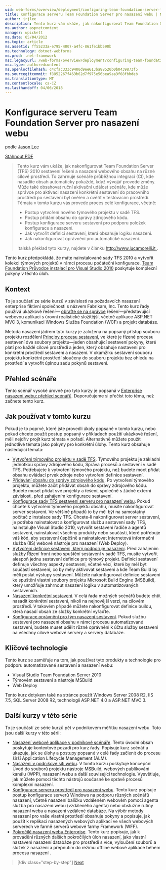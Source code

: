 ```yaml
---
uid: web-forms/overview/deployment/configuring-team-foundation-server-for-web-deployment/configuring-team-foundation-server-for-web-deployment
title: Konfigurace serveru Team Foundation Server pro nasazení webu | Microsoft Docs
author: jrjlee
description: Tento kurz vám ukáže, jak nakonfigurovat Team Foundation Server (TFS) 2010 sestavení řešení a nasazení webového obsahu na různé cílové prostředí. To...
ms.author: aspnetcontent
manager: wpickett
ms.date: 05/04/2012
ms.topic: article
ms.assetid: ff55233a-e795-4007-a4fc-861fe1bb590b
ms.technology: dotnet-webforms
ms.prod: .net-framework
msc.legacyurl: /web-forms/overview/deployment/configuring-team-foundation-server-for-web-deployment/configuring-team-foundation-server-for-web-deployment
msc.type: authoredcontent
ms.openlocfilehash: c4cfac333c9400d9ee613ba88520b0b0439873f5
ms.sourcegitcommit: f8852267f463b62d7f975e56bea9aa3f68fbbdeb
ms.translationtype: MT
ms.contentlocale: cs-CZ
ms.lasthandoff: 04/06/2018
---
```

<a name="configuring-team-foundation-server-for-web-deployment"></a>Konfigurace serveru Team Foundation Server pro nasazení webu
====================
podle [Jason Lee](https://github.com/jrjlee)

[Stáhnout PDF](https://msdnshared.blob.core.windows.net/media/MSDNBlogsFS/prod.evol.blogs.msdn.com/CommunityServer.Blogs.Components.WeblogFiles/00/00/00/63/56/8130.DeployingWebAppsInEnterpriseScenarios.pdf)

> Tento kurz vám ukáže, jak nakonfigurovat Team Foundation Server (TFS) 2010 sestavení řešení a nasazení webového obsahu na různé cílové prostředí. To zahrnuje scénáře průběžnou integraci (CI), kde nasadíte obsah automaticky pokaždé, když vývojář provede změny. Může také obsahovat ruční aktivační událost scénáře, kde může správce pro aktivaci nasazení konkrétní sestavení do pracovního prostředí po sestavení byl ověřen a ověřit v testovacím prostředí. Témata v tomto kurzu vás provede proces celé konfigurace, včetně:
> 
> - Postup vytvoření nového týmového projektu v sadě TFS.
> - Postup přidání obsahu do správy zdrojového kódu.
> - Postup konfigurace serveru sestavení pro podporu položek konfigurace a nasazení.
> - Jak vytvořit definici sestavení, která obsahuje logiku nasazení.
> - Jak nakonfigurovat oprávnění pro automatické nasazení.
> 
> Italská překlad tyto kurzy, najdete v článku [ http://www.lucamorelli.it ](http://www.lucamorelli.it).


Tento kurz předpokládá, že máte nainstalované sady TFS 2010 a vytvořit kolekci týmových projektů v rámci procesu počáteční konfigurace. [Team Foundation Průvodce instalací pro Visual Studio 2010](https://go.microsoft.com/?linkid=9805132) poskytuje komplexní pokyny v těchto úloh.

## <a name="context"></a>Kontext

To je součástí ze série kurzů v závislosti na požadavcích nasazení enterprise fiktivní společnosti s názvem Fabrikam, Inc. Tento kurz řady používá ukázkové řešení&#x2014; [obraťte se na správce](../web-deployment-in-the-enterprise/the-contact-manager-solution.md) řešení&#x2014;představující webovou aplikaci s úrovní realistické složitější, včetně aplikace ASP.NET MVC 3, komunikaci Windows Služba Foundation (WCF) a projekt databáze.

Metoda nasazení jádrem tyto kurzy je založena na popsaný přístup souboru projektu rozdělení [Principy procesu sestavení](../web-deployment-in-the-enterprise/understanding-the-build-process.md), ve které je řízené procesu sestavení dva soubory projektu&#x2014;jeden obsahující sestavení pokyny, které platí pro každé cílové prostředí a jeden, který obsahuje nastavení pro konkrétní prostředí sestavení a nasazení. V okamžiku sestavení souboru projektu konkrétní prostředí sloučeny do souboru projektu bez ohledu na prostředí a vytvořit úplnou sadu pokynů sestavení.

## <a name="scenario-overview"></a>Přehled scénáře

Tento scénář vysoké úrovně pro tyto kurzy je popsaná v [Enterprise nasazení webu: přehled scénářů](../deploying-web-applications-in-enterprise-scenarios/enterprise-web-deployment-scenario-overview.md). Doporučujeme si přečíst toto téma, než začnete tento kurz.

## <a name="how-to-use-this-tutorial"></a>Jak používat v tomto kurzu

Pokud je to poprvé, které jste provedli úkoly popsané v tomto kurzu, nebo pokud chcete použít postup popsaný v příkladech použití ukázkové řešení, měli nejdřív projít kurz témata v pořadí. Alternativně můžete použít jednotlivé témata jako pokyny pro konkrétní úlohy. Tento kurz obsahuje následující témata:

- [Vytvoření týmového projektu v sadě TFS](creating-a-team-project-in-tfs.md). Týmového projektu je základní jednotkou správy zdrojového kódu, Správa procesů a sestavení v sadě TFS. Potřebujete k vytvoření týmového projektu, než budete moct přidat obsahu ovládací prvek zdroje nebo vytvoření definice sestavení.
- [Přidávání obsahu do správy zdrojového kódu](adding-content-to-source-control.md). Po vytvoření týmového projektu, můžete začít přidávat obsah do správy zdrojového kódu. Budete muset přidat své projekty a řešení, společně s žádné externí závislosti, před zahájením konfigurace sestavení.
- [Konfigurace sady TFS sestavení serveru pro nasazení webu](configuring-a-tfs-build-server-for-web-deployment.md). Pokud chcete k vytvoření týmového projektu obsahu, musíte nakonfigurovat server sestavení. Ve většině případů to by měl být na samostatný počítač z instalace sady TFS. Chcete-li nakonfigurovat server sestavení, je potřeba nainstalovat a konfigurovat službu sestavení sady TFS, nainstalujte Visual Studio 2010, vytvořit sestavení řadiče a agentů sestavení, nainstalovat všechny produkty nebo součásti, které potřebuje váš kód, aby sestavení úspěšně a nainstalovat Internetová informační služba (IIS) webové nástroje pro nasazení (Web Deploy).
- [Vytvoření definice sestavení, který podporuje nasazení](creating-a-build-definition-that-supports-deployment.md). Před zahájením služby Řízení front nebo spuštění sestavení v sadě TFS, musíte vytvořit alespoň jednu sestavení definice pro týmový projekt. Definici sestavení definuje všechny aspekty sestavení, včetně věcí, které by měl být součástí sestavení, co by měly aktivovat sestavení a kde Team Build by měli poslat výstupy sestavení. Můžete nakonfigurovat definice sestavení ke spuštění vlastní soubory projektu Microsoft Build Engine (MSBuild), který umožňuje zahrnout nasazení logiku v automatizovaných sestaveních.
- [Nasazení konkrétní sestavení](deploying-a-specific-build.md). V celá řada možných scénářů budete chtít nasadit konkrétní sestavení, nikoli na nejnovější verzi, na cílovém prostředí. V takovém případě můžete nakonfigurovat definice buildu, která nasadí obsah ze složky konkrétní vyřaďte.
- [Konfigurace oprávnění pro tým nasazení sestavení](configuring-permissions-for-team-build-deployment.md). Pokud službu sestavení pro nasazení obsahu v rámci procesu automatizované sestavení, budete muset udělit různé oprávnění k účtu služby sestavení na všechny cílové webové servery a servery databáze.

## <a name="key-technologies"></a>Klíčové technologie

Tento kurz se zaměřuje na tom, jak používat tyto produkty a technologie pro podporu automatizované sestavení a nasazení webu:

- Visual Studio Team Foundation Server 2010
- Týmovém sestavení a nástroje MSBuild
- Web Deploy

Tento kurz dotykem také na stránce použít Windows Server 2008 R2, IIS 7.5, SQL Server 2008 R2, technologii ASP.NET 4.0 a ASP.NET MVC 3.

## <a name="other-tutorials-in-this-series"></a>Další kurzy v této série

To je součástí ze série kurzů pět v podnikovém měřítku nasazení webu. Toto jsou další kurzy v této sérii:

- [Nasazení webové aplikace v podnikové scénáře](../deploying-web-applications-in-enterprise-scenarios/deploying-web-applications-in-enterprise-scenarios.md). Tento úvodní obsah poskytuje kontextové pozadí pro kurz řady. Popisuje kurz scénář a ukazuje, jak se úlohy a postupy popsané v celé řady začlenit do procesu širší Application Lifecycle Management (ALM).
- [Nasazení v podnikové síti webu](../web-deployment-in-the-enterprise/web-deployment-in-the-enterprise.md). V tomto kurzu poskytuje koncepční Úvod do souborů projektu nástroje MSBuild, webových publikování kanálu (WPP), nasazení webu a další související technologie. Vysvětluje, jak můžete pomocí těchto nástrojů současně ke správě procesů komplexní nasazení.
- [Konfigurace serveru prostředí pro nasazení webu](../configuring-server-environments-for-web-deployment/configuring-server-environments-for-web-deployment.md). Tento kurz popisuje postup konfigurace serverů Windows na podporu různých scénářů nasazení, včetně nasazení balíčku vzdáleném webovém pomocí agenta služba pro nasazení webu (vzdáleného agenta) nebo obslužné rutiny nasazení webu a nasazení vzdálené databáze. Na výběr metody nasazení pro vaše vlastní prostředí obsahuje pokyny a popisuje, jak použít k replikaci nasazených webových aplikací ve všech webových serverech ve farmě serverů webové farmy Framework (WFF).
- [Pokročilé nasazení webu Enterprise](../advanced-enterprise-web-deployment/advanced-enterprise-web-deployment.md). Tento kurz popisuje, jak k provádění různých dalších pokročilých úloh nasazení, jako vlastní nastavení nasazení databáze pro prostředí s více, vyloučení souborů a složek z nasazení a přepnutím do režimu offline webové aplikace během procesu nasazení .

> [!div class="step-by-step"]
> [Next](creating-a-team-project-in-tfs.md)
